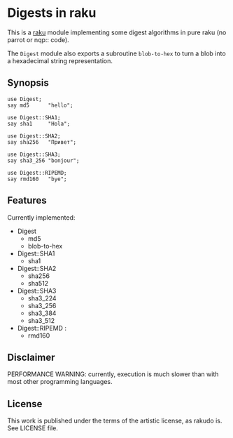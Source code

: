# Digests in raku

This is a [raku](https://raku.org/) module implementing some digest algorithms
in pure raku (no parrot or nqp:: code).

The `Digest` module also exports a subroutine `blob-to-hex` to turn a blob into
a hexadecimal string representation.

## Synopsis
    
    use Digest;
    say md5      "hello";

    use Digest::SHA1;
    say sha1     "Hola";

    use Digest::SHA2;
    say sha256   "Привет"; 

    use Digest::SHA3;
    say sha3_256 "bonjour";
    
    use Digest::RIPEMD;
    say rmd160   "bye";

## Features

Currently implemented:

* Digest
  - md5
  - blob-to-hex
* Digest::SHA1
  - sha1
* Digest::SHA2
  - sha256
  - sha512
* Digest::SHA3
  - sha3\_224
  - sha3\_256
  - sha3\_384
  - sha3\_512
* Digest::RIPEMD :
  - rmd160

## Disclaimer

PERFORMANCE WARNING: currently, execution is much slower than with most other programming languages.

## License

This work is published under the terms of the artistic license, as rakudo is.
See LICENSE file.

